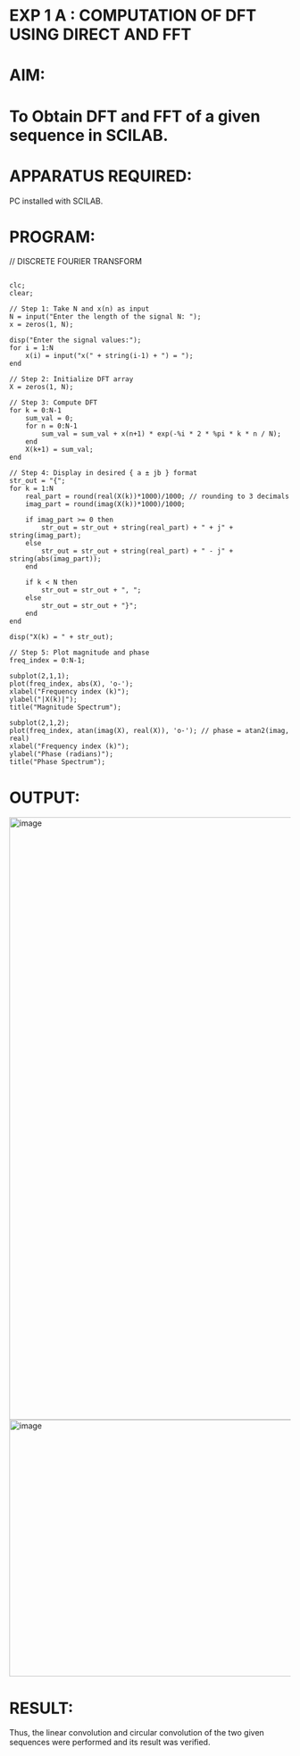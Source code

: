 
# EXP 1 A : COMPUTATION OF DFT USING DIRECT AND FFT

# AIM: 

# To Obtain DFT and FFT of a given sequence in SCILAB. 

# APPARATUS REQUIRED: 
PC installed with SCILAB. 

# PROGRAM: 
// DISCRETE FOURIER TRANSFORM 
```

clc;
clear;

// Step 1: Take N and x(n) as input
N = input("Enter the length of the signal N: ");
x = zeros(1, N);

disp("Enter the signal values:");
for i = 1:N
    x(i) = input("x(" + string(i-1) + ") = ");
end

// Step 2: Initialize DFT array
X = zeros(1, N);

// Step 3: Compute DFT
for k = 0:N-1
    sum_val = 0;
    for n = 0:N-1
        sum_val = sum_val + x(n+1) * exp(-%i * 2 * %pi * k * n / N);
    end
    X(k+1) = sum_val;
end

// Step 4: Display in desired { a ± jb } format
str_out = "{";
for k = 1:N
    real_part = round(real(X(k))*1000)/1000; // rounding to 3 decimals
    imag_part = round(imag(X(k))*1000)/1000;
    
    if imag_part >= 0 then
        str_out = str_out + string(real_part) + " + j" + string(imag_part);
    else
        str_out = str_out + string(real_part) + " - j" + string(abs(imag_part));
    end
    
    if k < N then
        str_out = str_out + ", ";
    else
        str_out = str_out + "}";
    end
end

disp("X(k) = " + str_out);

// Step 5: Plot magnitude and phase
freq_index = 0:N-1;

subplot(2,1,1);
plot(freq_index, abs(X), 'o-');
xlabel("Frequency index (k)");
ylabel("|X(k)|");
title("Magnitude Spectrum");

subplot(2,1,2);
plot(freq_index, atan(imag(X), real(X)), 'o-'); // phase = atan2(imag, real)
xlabel("Frequency index (k)");
ylabel("Phase (radians)");
title("Phase Spectrum");
```

# OUTPUT: 
<img width="1920" height="1080" alt="image" src="https://github.com/user-attachments/assets/4392fc44-5858-458b-a800-f9593ed82736" />
<img width="610" height="460" alt="image" src="https://github.com/user-attachments/assets/90cce281-c72a-4411-a637-5928847090f4" />




# RESULT: 
Thus, the linear convolution and circular convolution of the two given sequences were
performed and its result was verified.

